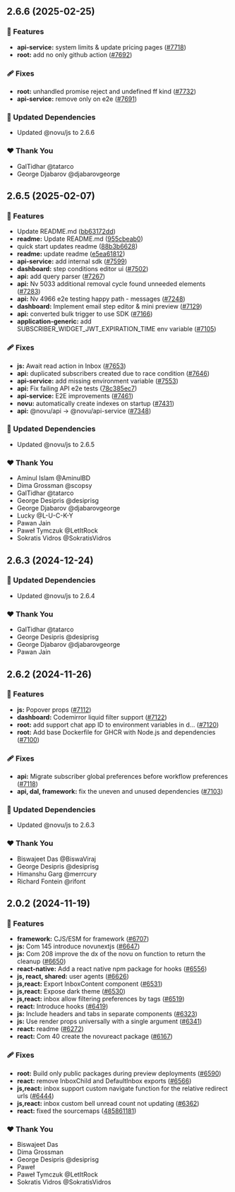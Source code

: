 ## 2.6.6 (2025-02-25)

### 🚀 Features

- **api-service:** system limits & update pricing pages ([#7718](https://github.com/khulnasoft/novu/pull/7718))
- **root:** add no only github action ([#7692](https://github.com/khulnasoft/novu/pull/7692))

### 🩹 Fixes

- **root:** unhandled promise reject and undefined ff kind ([#7732](https://github.com/khulnasoft/novu/pull/7732))
- **api-service:** remove only on e2e ([#7691](https://github.com/khulnasoft/novu/pull/7691))

### 🧱 Updated Dependencies

- Updated @novu/js to 2.6.6

### ❤️ Thank You

- GalTidhar @tatarco
- George Djabarov @djabarovgeorge


## 2.6.5 (2025-02-07)

### 🚀 Features

- Update README.md ([bb63172dd](https://github.com/khulnasoft/novu/commit/bb63172dd))
- **readme:** Update README.md ([955cbeab0](https://github.com/khulnasoft/novu/commit/955cbeab0))
- quick start updates readme ([88b3b6628](https://github.com/khulnasoft/novu/commit/88b3b6628))
- **readme:** update readme ([e5ea61812](https://github.com/khulnasoft/novu/commit/e5ea61812))
- **api-service:** add internal sdk ([#7599](https://github.com/khulnasoft/novu/pull/7599))
- **dashboard:** step conditions editor ui ([#7502](https://github.com/khulnasoft/novu/pull/7502))
- **api:** add query parser ([#7267](https://github.com/khulnasoft/novu/pull/7267))
- **api:** Nv 5033 additional removal cycle found unneeded elements ([#7283](https://github.com/khulnasoft/novu/pull/7283))
- **api:** Nv 4966 e2e testing happy path - messages ([#7248](https://github.com/khulnasoft/novu/pull/7248))
- **dashboard:** Implement email step editor & mini preview ([#7129](https://github.com/khulnasoft/novu/pull/7129))
- **api:** converted bulk trigger to use SDK ([#7166](https://github.com/khulnasoft/novu/pull/7166))
- **application-generic:** add SUBSCRIBER_WIDGET_JWT_EXPIRATION_TIME env variable ([#7105](https://github.com/khulnasoft/novu/pull/7105))

### 🩹 Fixes

- **js:** Await read action in Inbox ([#7653](https://github.com/khulnasoft/novu/pull/7653))
- **api:** duplicated subscribers created due to race condition ([#7646](https://github.com/khulnasoft/novu/pull/7646))
- **api-service:** add missing environment variable ([#7553](https://github.com/khulnasoft/novu/pull/7553))
- **api:** Fix failing API e2e tests ([78c385ec7](https://github.com/khulnasoft/novu/commit/78c385ec7))
- **api-service:** E2E improvements ([#7461](https://github.com/khulnasoft/novu/pull/7461))
- **novu:** automatically create indexes on startup ([#7431](https://github.com/khulnasoft/novu/pull/7431))
- **api:** @novu/api -> @novu/api-service ([#7348](https://github.com/khulnasoft/novu/pull/7348))

### 🧱 Updated Dependencies

- Updated @novu/js to 2.6.5

### ❤️ Thank You

- Aminul Islam @AminulBD
- Dima Grossman @scopsy
- GalTidhar @tatarco
- George Desipris @desiprisg
- George Djabarov @djabarovgeorge
- Lucky @L-U-C-K-Y
- Pawan Jain
- Paweł Tymczuk @LetItRock
- Sokratis Vidros @SokratisVidros


## 2.6.3 (2024-12-24)

### 🧱 Updated Dependencies

- Updated @novu/js to 2.6.4

### ❤️ Thank You

- GalTidhar @tatarco
- George Desipris @desiprisg
- George Djabarov @djabarovgeorge
- Pawan Jain


## 2.6.2 (2024-11-26)

### 🚀 Features

- **js:** Popover props ([#7112](https://github.com/khulnasoft/novu/pull/7112))
- **dashboard:** Codemirror liquid filter support ([#7122](https://github.com/khulnasoft/novu/pull/7122))
- **root:** add support chat app ID to environment variables in d… ([#7120](https://github.com/khulnasoft/novu/pull/7120))
- **root:** Add base Dockerfile for GHCR with Node.js and dependencies ([#7100](https://github.com/khulnasoft/novu/pull/7100))

### 🩹 Fixes

- **api:** Migrate subscriber global preferences before workflow preferences ([#7118](https://github.com/khulnasoft/novu/pull/7118))
- **api, dal, framework:** fix the uneven and unused dependencies ([#7103](https://github.com/khulnasoft/novu/pull/7103))

### 🧱 Updated Dependencies

- Updated @novu/js to 2.6.3

### ❤️  Thank You

- Biswajeet Das @BiswaViraj
- George Desipris @desiprisg
- Himanshu Garg @merrcury
- Richard Fontein @rifont

## 2.0.2 (2024-11-19)

### 🚀 Features

- **framework:** CJS/ESM for framework ([#6707](https://github.com/khulnasoft/novu/pull/6707))
- **js:** Com 145 introduce novunextjs ([#6647](https://github.com/khulnasoft/novu/pull/6647))
- **js:** Com 208 improve the dx of the novu on function to return the cleanup ([#6650](https://github.com/khulnasoft/novu/pull/6650))
- **react-native:** Add a react native npm package for hooks ([#6556](https://github.com/khulnasoft/novu/pull/6556))
- **js, react, shared:** user agents ([#6626](https://github.com/khulnasoft/novu/pull/6626))
- **js,react:** Export InboxContent component ([#6531](https://github.com/khulnasoft/novu/pull/6531))
- **js,react:** Expose dark theme ([#6530](https://github.com/khulnasoft/novu/pull/6530))
- **js,react:** inbox allow filtering preferences by tags ([#6519](https://github.com/khulnasoft/novu/pull/6519))
- **react:** Introduce hooks ([#6419](https://github.com/khulnasoft/novu/pull/6419))
- **js:** Include headers and tabs in separate components ([#6323](https://github.com/khulnasoft/novu/pull/6323))
- **js:** Use render props universally with a single argument ([#6341](https://github.com/khulnasoft/novu/pull/6341))
- **react:** readme ([#6272](https://github.com/khulnasoft/novu/pull/6272))
- **react:** Com 40 create the novureact package ([#6167](https://github.com/khulnasoft/novu/pull/6167))

### 🩹 Fixes

- **root:** Build only public packages during preview deployments ([#6590](https://github.com/khulnasoft/novu/pull/6590))
- **react:** remove InboxChild and DefaultInbox exports ([#6566](https://github.com/khulnasoft/novu/pull/6566))
- **js,react:** inbox support custom navigate function for the relative redirect urls ([#6444](https://github.com/khulnasoft/novu/pull/6444))
- **js,react:** inbox custom bell unread count not updating ([#6362](https://github.com/khulnasoft/novu/pull/6362))
- **react:** fixed the sourcemaps ([485861181](https://github.com/khulnasoft/novu/commit/485861181))

### ❤️  Thank You

- Biswajeet Das
- Dima Grossman
- George Desipris @desiprisg
- Paweł
- Paweł Tymczuk @LetItRock
- Sokratis Vidros @SokratisVidros